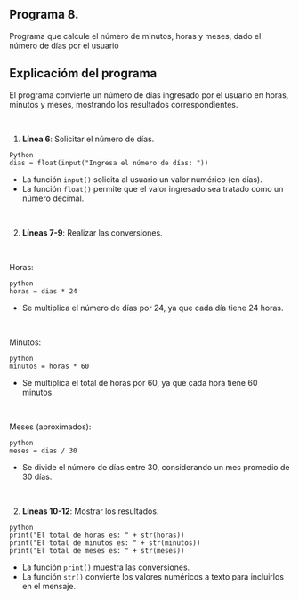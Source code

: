## Programa 8.
Programa que calcule el número de minutos, horas y meses, dado el número de días por el usuario

## Explicacióm del programa
El programa convierte un número de días ingresado por el usuario en horas, minutos y meses, mostrando los resultados correspondientes.

<br/>

1. __Línea 6__: Solicitar el número de días.
```
Python
dias = float(input("Ingresa el número de días: "))
```
* La función `input()` solicita al usuario un valor numérico (en días). <br/>
* La función `float()` permite que el valor ingresado sea tratado como un número decimal.

<br/>

2. __Líneas 7-9__: Realizar las conversiones.

<br/>

Horas:
```
python
horas = dias * 24
```
* Se multiplica el número de días por 24, ya que cada día tiene 24 horas.

<br/>

Minutos:
```
python
minutos = horas * 60
```
* Se multiplica el total de horas por 60, ya que cada hora tiene 60 minutos.

<br/>

Meses (aproximados):
```
python
meses = dias / 30
```
* Se divide el número de días entre 30, considerando un mes promedio de 30 días.

<br/>

2. __Líneas 10-12__: Mostrar los resultados.
```
python
print("El total de horas es: " + str(horas))
print("El total de minutos es: " + str(minutos))
print("El total de meses es: " + str(meses))
```
* La función `print()` muestra las conversiones. <br/>
* La función `str()` convierte los valores numéricos a texto para incluirlos en el mensaje.
